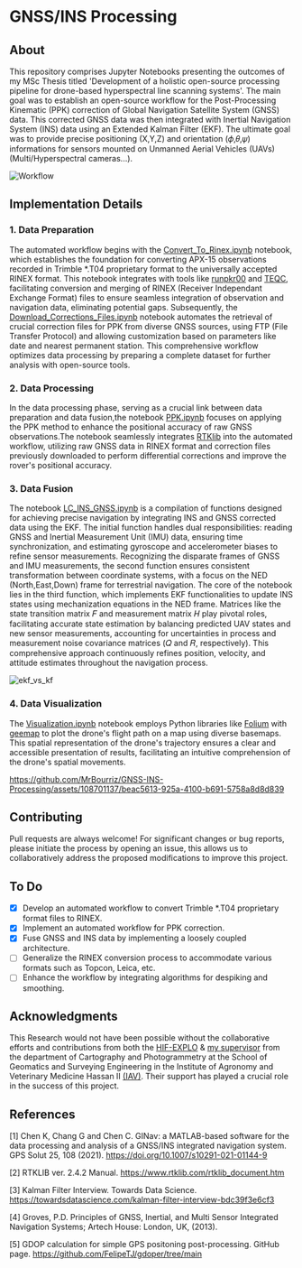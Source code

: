 # GNSS/INS Processing

## About

This repository comprises Jupyter Notebooks presenting the outcomes of my MSc Thesis titled 'Development of a holistic open-source processing pipeline for drone-based hyperspectral line scanning systems'. The main goal was to establish an open-source workflow for the Post-Processing Kinematic (PPK) correction of Global Navigation Satellite System (GNSS) data. This corrected GNSS data was then integrated with Inertial Navigation System (INS) data using an Extended Kalman Filter (EKF). The ultimate goal was to provide precise positioning (X,Y,Z) and orientation (𝜙,𝜃,𝜓) informations for sensors mounted on Unmanned Aerial Vehicles (UAVs) (Multi/Hyperspectral cameras...).

![Workflow](https://github.com/MrBourriz/GNSS-INS-Processing/assets/108701137/c063b786-23e8-4fb9-a530-abd346244743)

## Implementation Details
### 1. Data Preparation
The automated workflow begins with the [Convert_To_Rinex.ipynb](1_Convert_To_Rinex.ipynb) notebook, which establishes the foundation for converting APX-15 observations recorded in Trimble *.T04 proprietary format to the universally accepted RINEX format. This notebook integrates with tools like [runpkr00](https://kb.unavco.org/article/trimble-runpkr00-latest-versions-744.html) and [TEQC](https://www.unavco.org/software/data-processing/teqc/teqc.html), facilitating conversion and merging of RINEX (Receiver Independant Exchange Format) files to ensure seamless integration of observation and navigation data, eliminating potential gaps. Subsequently, the [Download_Corrections_Files.ipynb](2_Download_Corrections_Files.ipynb) notebook automates the retrieval of crucial correction files for PPK from diverse GNSS sources, using FTP (File Transfer Protocol) and allowing customization based on parameters like date and nearest permanent station. This comprehensive workflow optimizes data processing by preparing a complete dataset for further analysis with open-source tools.
### 2. Data Processing
In the data processing phase, serving as a crucial link between data preparation and data fusion,the notebook [PPK.ipynb](3_PPK.ipynb) focuses on applying the PPK method to enhance the positional accuracy of raw GNSS observations.The notebook seamlessly integrates [RTKlib](https://www.rtklib.com/) into the automated workflow, utilizing raw GNSS data in RINEX format and correction files previously downloaded to perform differential corrections and improve the rover's positional accuracy.
### 3. Data Fusion
The notebook [LC_INS_GNSS.ipynb](5_LC_INS_GNSS.ipynb) is a compilation of functions designed for achieving precise navigation by integrating INS and GNSS corrected data using the EKF. The initial function handles dual responsibilities: reading GNSS and Inertial Measurement Unit (IMU) data, ensuring time synchronization, and estimating gyroscope and accelerometer biases to refine sensor measurements. Recognizing the disparate frames of GNSS and IMU measurements, the second function ensures consistent transformation between coordinate systems, with a focus on the NED (North,East,Down) frame for terrestrial navigation. The core of the notebook lies in the third function, which implements EKF functionalities to update INS states using mechanization equations in the NED frame. Matrices like the state transition matrix 𝐹 and measurement matrix 𝐻 play pivotal roles, facilitating accurate state estimation by balancing predicted UAV states and new sensor measurements, accounting for uncertainties in process and measurement noise covariance matrices (𝑄 and 𝑅, respectively). This comprehensive approach continuously refines position, velocity, and attitude estimates throughout the navigation process.

![ekf_vs_kf](https://github.com/MrBourriz/GNSS-INS-Processing/assets/108701137/b89de74a-9f71-43c1-834b-7cf910b9e72e)
### 4. Data Visualization
The [Visualization.ipynb](4_Visualization.ipynb) notebook employs Python libraries like [Folium](https://python-visualization.github.io/folium/latest/) with [geemap](https://geemap.org/) to plot the drone's flight path on a map using diverse basemaps. This spatial representation of the drone's trajectory ensures a clear and accessible presentation of results, facilitating an intuitive comprehension of the drone's spatial movements.

https://github.com/MrBourriz/GNSS-INS-Processing/assets/108701137/beac5613-925a-4100-b691-5758a8d8d839

## Contributing
Pull requests are always welcome!
For significant changes or bug reports, please initiate the process by opening an issue, this allows us to collaboratively address the proposed modifications to improve this project. 

## To Do
- [x] Develop an automated workflow to convert Trimble *.T04 proprietary format files to RINEX.
- [x] Implement an automated workflow for PPK correction.
- [x] Fuse GNSS and INS data by implementing a loosely coupled architecture.
- [ ] Generalize the RINEX conversion process to accommodate various formats such as Topcon, Leica, etc.
- [ ] Enhance the workflow by integrating algorithms for despiking and smoothing.     

## Acknowledgments
This Research would not have been possible without the collaborative efforts and contributions from both the [HIF-EXPLO](https://github.com/hifexplo) & [my supervisor](https://scholar.google.fr/citations?user=qbAXQGkAAAAJ&hl=fr) from the department of Cartography and Photogrammetry at the School of Geomatics and Surveying Engineering in the Institute of Agronomy and Veterinary Medicine Hassan II [(IAV)](https://iav.ac.ma/). Their support has played a crucial role in the success of this project.

## References

[1] Chen K, Chang G and Chen C. GINav: a MATLAB-based software for the data processing and analysis of a GNSS/INS integrated navigation system. GPS Solut 25, 108 (2021). https://doi.org/10.1007/s10291-021-01144-9

[2] RTKLIB ver. 2.4.2 Manual. https://www.rtklib.com/rtklib_document.htm

[3] Kalman Filter Interview. Towards Data Science. https://towardsdatascience.com/kalman-filter-interview-bdc39f3e6cf3

[4] Groves, P.D. Principles of GNSS, Inertial, and Multi Sensor Integrated Navigation Systems; Artech House: London, UK, (2013).

[5] GDOP calculation for simple GPS positoning post-processing. GitHub page. https://github.com/FelipeTJ/gdoper/tree/main

